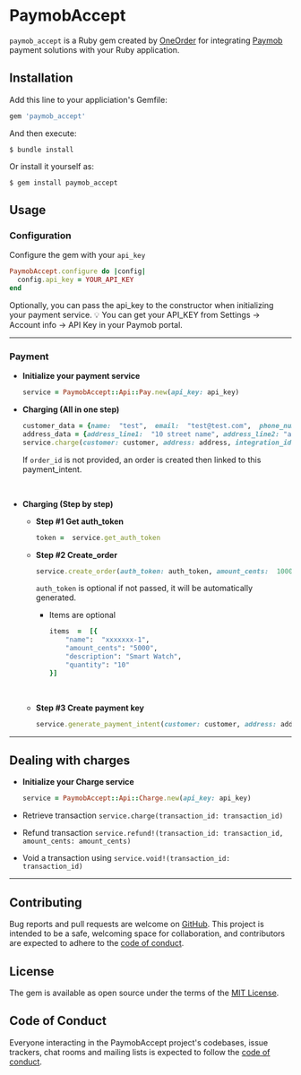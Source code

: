
# PaymobAccept

`paymob_accept` is a Ruby gem created by [OneOrder](https://www.oneorder.net/) for integrating [Paymob](https://paymob.com/en) payment solutions with your Ruby application.

## Installation

Add this line to your appliciation's Gemfile:

```ruby
gem 'paymob_accept'
```

And then execute:

`$ bundle install`

Or install it yourself as:

`$ gem install paymob_accept`

## Usage

### Configuration

Configure the gem with your `api_key`

```ruby
PaymobAccept.configure do |config|
  config.api_key = YOUR_API_KEY
end
```

Optionally, you can pass the api_key to the constructor when initializing your payment service.
:bulb: You can get your API_KEY from Settings -> Account info -> API Key in your Paymob portal.

---

### Payment

- **Initialize your payment service**

    ```ruby
    service = PaymobAccept::Api::Pay.new(api_key: api_key) 
    ```

- **Charging (All in one step)**

    ```ruby
    customer_data = {name:  "test",  email:  "test@test.com",  phone_number:  "01000000000"}
    address_data = {address_line1:  "10 street name", address_line2: "apt x. floor x",  region: "region", city: "Cairo", country: "EG"}
    service.charge(customer: customer, address: address, integration_id: 'xxxxx', method: :online, iframe_id: 'xxxxx', amount_cents: 1000, amount_currency: 'EGP', order_id: order_id)
    ```

    If `order_id` is not provided, an order is created then linked to this payment_intent.

</br>

- **Charging (Step by step)**
  <br/>

  - **Step #1  Get auth_token**

      ```ruby
      token =  service.get_auth_token
      ```

  - **Step #2 Create_order**

      ```ruby
      service.create_order(auth_token: auth_token, amount_cents:  1000,  amount_currency:  'EGP', items:  [])
      ```

     `auth_token` is optional if not passed, it will be automatically generated.
    </br>
    - Items are optional

      ```ruby
      items  =  [{
          "name":  "xxxxxxx-1",
          "amount_cents": "5000",
          "description": "Smart Watch",
          "quantity": "10"
      }]
      ```

    </br>

  - **Step #3 Create payment key**

      ```ruby
      service.generate_payment_intent(customer: customer, address: address, integration_id: "xxxxx", amount_cents: amount_cents, amount_currency: "EGP", iframe_id: "xxxxxx", order_id: "xxxxxx")
      ```

---

## Dealing with charges

- **Initialize your Charge service**

    ```ruby
    service = PaymobAccept::Api::Charge.new(api_key: api_key) 
    ```

- Retrieve transaction `service.charge(transaction_id: transaction_id)`
- Refund transaction `service.refund!(transaction_id: transaction_id, amount_cents: amount_cents)`
- Void a transaction using `service.void!(transaction_id: transaction_id)`

---

## Contributing

Bug reports and pull requests are welcome on [GitHub](https://github.com/oneorder-tech/paymob).
This project is intended to be a safe, welcoming space for collaboration, and contributors are expected to adhere to the [code of conduct](https://github.com/oneorder-tech/paymob/blob/master/CODE_OF_CONDUCT.md).

## License

The gem is available as open source under the terms of the [MIT License](https://opensource.org/licenses/MIT).

## Code of Conduct

Everyone interacting in the PaymobAccept project's codebases, issue trackers, chat rooms and mailing lists is expected to follow the [code of conduct](https://github.com/oneorder-tech/paymob/blob/master/CODE_OF_CONDUCT.md).
